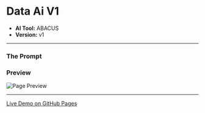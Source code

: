 # Data Ai V1

* **AI Tool:** ABACUS
* **Version:** v1

---

### The Prompt

>

### Preview

![Page Preview](./preview.png)

---

[Live Demo on GitHub Pages](https://your-username.github.io/AI-Frontend-Gallery/Abacus/data-ai-v1/)
